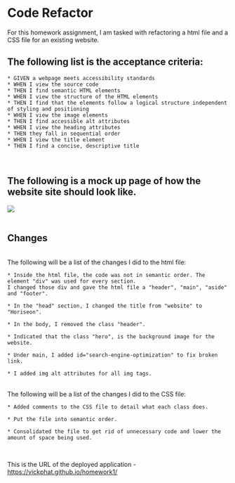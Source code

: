 # Code Refactor

For this homework assignment, I am tasked with refactoring a html file and a CSS file for an existing website. 

<h2>The following list is the acceptance criteria:</h2>

    * GIVEN a webpage meets accessibility standards
    * WHEN I view the source code
    * THEN I find semantic HTML elements
    * WHEN I view the structure of the HTML elements
    * THEN I find that the elements follow a logical structure independent of styling and positioning
    * WHEN I view the image elements
    * THEN I find accessible alt attributes
    * WHEN I view the heading attributes
    * THEN they fall in sequential order
    * WHEN I view the title element
    * THEN I find a concise, descriptive title
<br>
    
<h2>The following is a mock up page of how the website site should look like.</h2>     
    
<img src="https://github.com/vickphat/homework1/blob/main/mockup.png">

<br>    
<br>

<h2>Changes</h2>

<br>
The following will be a list of the changes I did to the html file:

    * Inside the html file, the code was not in semantic order. The element "div" was used for every section. 
    I changed those div and gave the html file a "header", "main", "aside" and "footer". 
    
    * In the "head" section, I changed the title from "website" to "Horiseon". 
    
    * In the body, I removed the class "header".
    
    * Indicated that the class "hero", is the background image for the website. 
    
    * Under main, I added id="search-engine-optimization" to fix broken link.
    
    * I added img alt attributes for all img tags.
    
<br>
The following will be a list of the changes I did to the CSS file:

    * Added comments to the CSS file to detail what each class does.
    
    * Put the file into semantic order.
    
    * Consolidated the file to get rid of unnecessary code and lower the amount of space being used.
    
<br>

This is the URL of the deployed application  - https://vickphat.github.io/homework1/
